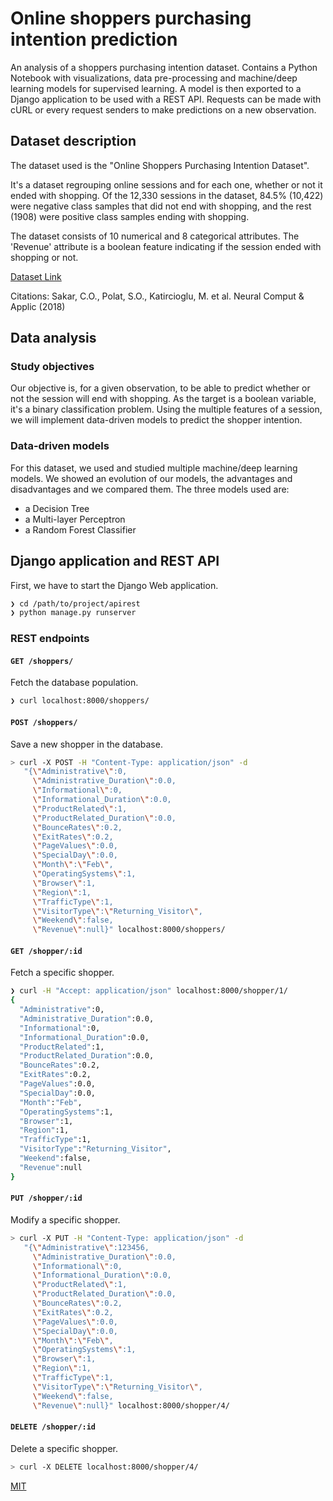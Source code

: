 # Online shoppers purchasing intention prediction

An analysis of a shoppers purchasing intention dataset. Contains a Python Notebook with visualizations, data pre-processing and machine/deep learning models for supervised learning. A model is then exported to a Django application to be used with a REST API. Requests can be made with cURL or every request senders to make predictions on a new observation.

## Dataset description

The dataset used is the "Online Shoppers Purchasing Intention Dataset". 

It's a dataset regrouping online sessions and for each one, whether or not it ended with shopping. Of the 12,330 sessions in the dataset, 84.5% (10,422) were negative class samples that did not end with shopping, and the rest (1908) were positive class samples ending with shopping.

The dataset consists of 10 numerical and 8 categorical attributes.
The 'Revenue' attribute is a boolean feature indicating if the session ended with shopping or not.

[Dataset Link](https://archive.ics.uci.edu/ml/datasets/Online+Shoppers+Purchasing+Intention+Dataset#)  

Citations: Sakar, C.O., Polat, S.O., Katircioglu, M. et al. Neural Comput & Applic (2018)

## Data analysis

### Study objectives

Our objective is, for a given observation, to be able to predict whether or not the session will end with shopping. As the target is a boolean variable, it's a binary classification problem. Using the multiple features of a session, we will implement data-driven models to predict the shopper intention.


### Data-driven models

For this dataset, we used and studied multiple machine/deep learning models. We showed an evolution of our models, the advantages and disadvantages and we compared them.
The three models used are:
- a Decision Tree
- a Multi-layer Perceptron
- a Random Forest Classifier

## Django application and REST API

First, we have to start the Django Web application.

```sh
❯ cd /path/to/project/apirest
❯ python manage.py runserver
```

### REST endpoints

#### `GET /shoppers/`

Fetch the database population.

```sh
❯ curl localhost:8000/shoppers/
```

#### `POST /shoppers/`

Save a new shopper in the database.

```sh
> curl -X POST -H "Content-Type: application/json" -d 
   "{\"Administrative\":0,
     \"Administrative_Duration\":0.0,
     \"Informational\":0,
     \"Informational_Duration\":0.0,
     \"ProductRelated\":1,
     \"ProductRelated_Duration\":0.0,
     \"BounceRates\":0.2,
     \"ExitRates\":0.2,
     \"PageValues\":0.0,
     \"SpecialDay\":0.0,
     \"Month\":\"Feb\",
     \"OperatingSystems\":1,
     \"Browser\":1,
     \"Region\":1,
     \"TrafficType\":1,
     \"VisitorType\":\"Returning_Visitor\",
     \"Weekend\":false,
     \"Revenue\":null}" localhost:8000/shoppers/
```

#### `GET /shopper/:id`

Fetch a specific shopper.

```sh
❯ curl -H "Accept: application/json" localhost:8000/shopper/1/
{
  "Administrative":0,
  "Administrative_Duration":0.0,
  "Informational":0,
  "Informational_Duration":0.0,
  "ProductRelated":1,
  "ProductRelated_Duration":0.0,
  "BounceRates":0.2,
  "ExitRates":0.2,
  "PageValues":0.0,
  "SpecialDay":0.0,
  "Month":"Feb",
  "OperatingSystems":1,
  "Browser":1,
  "Region":1,
  "TrafficType":1,
  "VisitorType":"Returning_Visitor",
  "Weekend":false,
  "Revenue":null
}
```
#### `PUT /shopper/:id`

Modify a specific shopper.

```sh
> curl -X PUT -H "Content-Type: application/json" -d 
   "{\"Administrative\":123456,
     \"Administrative_Duration\":0.0,
     \"Informational\":0,
     \"Informational_Duration\":0.0,
     \"ProductRelated\":1,
     \"ProductRelated_Duration\":0.0,
     \"BounceRates\":0.2,
     \"ExitRates\":0.2,
     \"PageValues\":0.0,
     \"SpecialDay\":0.0,
     \"Month\":\"Feb\",
     \"OperatingSystems\":1,
     \"Browser\":1,
     \"Region\":1,
     \"TrafficType\":1,
     \"VisitorType\":\"Returning_Visitor\",
     \"Weekend\":false,
     \"Revenue\":null}" localhost:8000/shopper/4/
```

#### `DELETE /shopper/:id`

Delete a specific shopper.

```sh
> curl -X DELETE localhost:8000/shopper/4/
```

[MIT](https://choosealicense.com/licenses/mit/)
